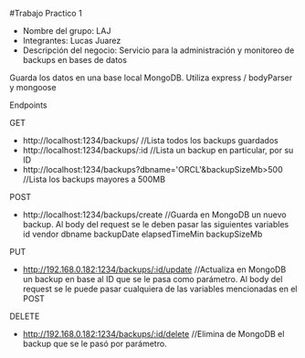 #Trabajo Practico 1

* Nombre del grupo: LAJ
* Integrantes: Lucas Juarez
* Descripción del negocio: Servicio para la administración y monitoreo de backups en bases de datos

Guarda los datos en una base local MongoDB. Utiliza express / bodyParser y mongoose

Endpoints

GET
* http://localhost:1234/backups/  //Lista todos los backups guardados
* http://localhost:1234/backups/:id  //Lista un backup en particular, por su ID
* http://localhost:1234/backups?dbname='ORCL'&backupSizeMb>500  //Lista los backups mayores a 500MB

POST
* http://localhost:1234/backups/create   //Guarda en MongoDB un nuevo backup. Al body del request se le deben pasar las siguientes variables
  id
  vendor
  dbname
  backupDate
  elapsedTimeMin
  backupSizeMb
  
PUT
* http://192.168.0.182:1234/backups/:id/update  //Actualiza en MongoDB un backup en base al ID que se le pasa como parámetro. Al body del request se le puede pasar cualquiera de las variables mencionadas en el POST

DELETE
* http://192.168.0.182:1234/backups/:id/delete  //Elimina de MongoDB el backup que se le pasó por parámetro.


